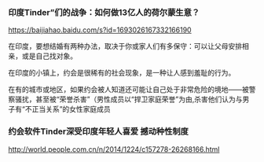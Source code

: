 ### 印度Tinder”们的战争：如何做13亿人的荷尔蒙生意？
https://baijiahao.baidu.com/s?id=1693026167332166190

在印度，要想结婚有两种办法，取决于你或家人们有多保守：可以让父母安排相亲，或是自己找对象。

在印度的小镇上，约会是很稀有的社会现象，是一种让人感到羞耻的行为。

在有的城市或地区，如果约会被人知道还可能让自己处于非常危险的境地——被警察骚扰，甚至被“荣誉杀害”（男性成员以“捍卫家庭荣誉”为由,杀害他们认为与男子有“不正当关系”的女性家庭成员

### 约会软件Tinder深受印度年轻人喜爱 撼动种性制度
http://world.people.com.cn/n/2014/1224/c157278-26268166.html
